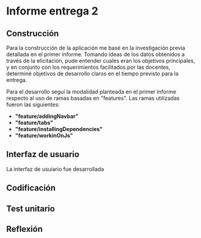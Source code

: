 # Informe entrega 2

## Construcción
Para la construcción de la aplicación me basé en la investigación previa detallada en el primer informe.
Tomando ideas de los datos obtenidos a través de la elicitación, pude entender cuales eran los objetivos principales, y en conjunto con los requerimientos facilitados por las docentes, determiné objetivos de desarrollo claros en el tiempo previsto para la entrega.

Para el desarrollo seguí la modalidad planteada en el primer informe respecto al uso de ramas basadas en "features". 
Las ramas utilizadas fueron las siguientes:
- **"feature/addingNavbar"**
- **"feature/tabs"**
- **"feature/installingDependencies"**
- **"feature/workinOnJs"**

## Interfaz de usuario
La interfaz de usuiario fue desarrollada 

## Codificación

## Test unitario

## Reflexión
